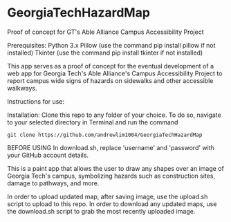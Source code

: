 # GeorgiaTechHazardMap
Proof of concept for GT's Able Alliance Campus Accessibility Project

Prerequisites:
Python 3.x
Pillow (use the command pip install pillow if not installed)
Tkinter (use the command pip install tkinter if not installed)

This app serves as a proof of concept for the eventual development of a web app for Georgia Tech's Able Alliance's Campus Accessibility Project to report campus wide signs of hazards on sidewalks and other accessible walkways.

Instructions for use:

Installation:
Clone this repo to any folder of your choice.
To do so, navigate to your selected directory in Terminal and run the command

```git clone https://github.com/andrewlim1004/GeorgiaTechHazardMap```

BEFORE USING
In download.sh, replace 'username' and 'password' with your GitHub account details.

This is a paint app that allows the user to draw any shapes over an image of Georgia Tech's campus, symbolizing hazards such as construction sites, damage to pathways, and more.

In order to upload updated map, after saving image, use the upload.sh script to upload to this repo.
In order to download any updated maps, use the download.sh script to grab the most recently uploaded image.

